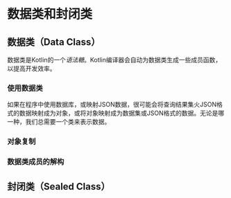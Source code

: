 # 数据类和封闭类
## 数据类（Data Class）
数据类是Kotlin的一个*语法糖*。Kotlin编译器会自动为数据类生成一些成员函数，以提高开发效率。
### 使用数据类
如果在程序中使用数据库，或映射JSON数据，很可能会将查询结果集火JSON格式的数据映射成为对象，或将对象映射成为数据集或JSON格式的数据。无论是哪一种，我们总需要一个类来表示数据。
### 对象复制
### 数据类成员的解构
## 封闭类（Sealed Class）
